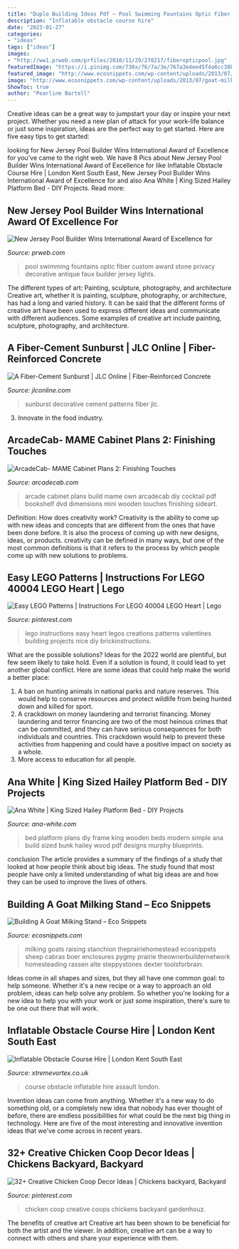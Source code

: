 ```yaml
---
title: "Duplo Building Ideas Pdf ~ Pool Swimming Fountains Optic Fiber Custom Award Stone Privacy Decorative Antique Faux Builder Jersey Lights"
description: "Inflatable obstacle course hire"
date: "2023-01-27"
categories:
- "ideas"
tags: ["ideas"]
images:
- "http://ww1.prweb.com/prfiles/2010/11/29/278217/fiberopticpool.jpg"
featuredImage: "https://i.pinimg.com/736x/76/7a/3e/767a3e4ee45f4a6cc38b8d4b9d0fbda7.jpg"
featured_image: "http://www.ecosnippets.com/wp-content/uploads/2013/07/goat-milking-stand.jpg"
image: "http://www.ecosnippets.com/wp-content/uploads/2013/07/goat-milking-stand.jpg"
ShowToc: true
author: "Pearline Bartell"
---
```



Creative ideas can be a great way to jumpstart your day or inspire your next project. Whether you need a new plan of attack for your work-life balance or just some inspiration, ideas are the perfect way to get started. Here are five easy tips to get started: 

	

		
looking for New Jersey Pool Builder Wins International Award of Excellence for you've came to the right web. We have 8 Pics about New Jersey Pool Builder Wins International Award of Excellence for like Inflatable Obstacle Course Hire | London Kent South East, New Jersey Pool Builder Wins International Award of Excellence for and also Ana White | King Sized Hailey Platform Bed - DIY Projects. Read more:
		
    
## New Jersey Pool Builder Wins International Award Of Excellence For

<img loading=lazy src="http://ww1.prweb.com/prfiles/2010/11/29/278217/fiberopticpool.jpg" onerror="this.onerror=null;this.src='https://tse3.mm.bing.net/th?id=OIP.N0TMetwa_p2_Zz7Y4H54IAHaD0&amp;pid=15.1';" alt="New Jersey Pool Builder Wins International Award of Excellence for">

_Source: prweb.com_

>pool swimming fountains optic fiber custom award stone privacy decorative antique faux builder jersey lights. 

	

The different types of art: Painting, sculpture, photography, and architecture
Creative art, whether it is painting, sculpture, photography, or architecture, has had a long and varied history. It can be said that the different forms of creative art have been used to express different ideas and communicate with different audiences. Some examples of creative art include painting, sculpture, photography, and architecture.

    
## A Fiber-Cement Sunburst | JLC Online | Fiber-Reinforced Concrete

<img loading=lazy src="https://cdnassets.hw.net/04/85/964fc4eb4a049221a7202165e02d/2033470193-1003-jlc-fibercemsunburst-hero-tcm96-1171332.jpg" onerror="this.onerror=null;this.src='https://tse2.mm.bing.net/th?id=OIP.G5BrfKhCyk0fNqZa8E9E_gHaE8&amp;pid=15.1';" alt="A Fiber-Cement Sunburst | JLC Online | Fiber-Reinforced Concrete">

_Source: jlconline.com_

>sunburst decorative cement patterns fiber jlc. 

	

3. Innovate in the food industry. 

    
## ArcadeCab- MAME Cabinet Plans 2: Finishing Touches

<img loading=lazy src="http://www.arcadecab.com/images/NewCabinet/scottmccullar_arcade_lowres.jpg" onerror="this.onerror=null;this.src='https://tse3.mm.bing.net/th?id=OIP.56_57CvteBKvm3JFNdSJNAHaJ4&amp;pid=15.1';" alt="ArcadeCab- MAME Cabinet Plans 2: Finishing Touches">

_Source: arcadecab.com_

>arcade cabinet plans build mame own arcadecab diy cocktail pdf bookshelf dvd dimensions mini wooden touches finishing sideart. 

	

Definition: How does creativity work?
Creativity is the ability to come up with new ideas and concepts that are different from the ones that have been done before. It is also the process of coming up with new designs, ideas, or products. creativity can be defined in many ways, but one of the most common definitions is that it refers to the process by which people come up with new solutions to problems.

    
## Easy LEGO Patterns | Instructions For LEGO 40004 LEGO Heart | Lego

<img loading=lazy src="https://i.pinimg.com/736x/e1/5c/f9/e15cf9aa930f932048134d52d16cbb0e.jpg" onerror="this.onerror=null;this.src='https://tse3.mm.bing.net/th?id=OIP.wMmz-jdQRW4DN-vcOaKZmAHaKC&amp;pid=15.1';" alt="Easy LEGO Patterns | Instructions For LEGO 40004 LEGO Heart | Lego">

_Source: pinterest.com_

>lego instructions easy heart legos creations patterns valentines building projects nice diy brickinstructions. 

	

What are the possible solutions?
Ideas for the 2022 world are plentiful, but few seem likely to take hold. Even if a solution is found, it could lead to yet another global conflict. Here are some ideas that could help make the world a better place: 
1. A ban on hunting animals in national parks and nature reserves. This would help to conserve resources and protect wildlife from being hunted down and killed for sport.
2. A crackdown on money laundering and terrorist financing. Money laundering and terror financing are two of the most heinous crimes that can be committed, and they can have serious consequences for both individuals and countries. This crackdown would help to prevent these activities from happening and could have a positive impact on society as a whole.
3. More access to education for all people.

    
## Ana White | King Sized Hailey Platform Bed - DIY Projects

<img loading=lazy src="http://ana-white.com/sites/default/files/3154814399_1346211702.jpg" onerror="this.onerror=null;this.src='https://tse1.mm.bing.net/th?id=OIP.VMHrQ8NjyzpwvNxs_0U3SgHaFj&amp;pid=15.1';" alt="Ana White | King Sized Hailey Platform Bed - DIY Projects">

_Source: ana-white.com_

>bed platform plans diy frame king wooden beds modern simple ana build sized bunk hailey wood pdf designs murphy blueprints. 

	

conclusion
The article provides a summary of the findings of a study that looked at how people think about big ideas. The study found that most people have only a limited understanding of what big ideas are and how they can be used to improve the lives of others.

    
## Building A Goat Milking Stand – Eco Snippets

<img loading=lazy src="http://www.ecosnippets.com/wp-content/uploads/2013/07/goat-milking-stand.jpg" onerror="this.onerror=null;this.src='https://tse3.mm.bing.net/th?id=OIP.HdGhT7VISjm9bZnVNf1RjwAAAA&amp;pid=15.1';" alt="Building A Goat Milking Stand – Eco Snippets">

_Source: ecosnippets.com_

>milking goats raising stanchion theprairiehomestead ecosnippets sheep cabras boer enclosures pygmy prairie theownerbuildernetwork homesteading rassen alte steppystones dexter toolsforbrain. 

	

Ideas come in all shapes and sizes, but they all have one common goal: to help someone. Whether it's a new recipe or a way to approach an old problem, ideas can help solve any problem. So whether you're looking for a new idea to help you with your work or just some inspiration, there's sure to be one out there that will work.

    
## Inflatable Obstacle Course Hire | London Kent South East

<img loading=lazy src="https://www.xtremevortex.co.uk/wp-content/uploads/2018/04/Slide_with_players-e1536593657178.jpg" onerror="this.onerror=null;this.src='https://tse4.mm.bing.net/th?id=OIP.qkHFHHx5YITcDSPFc4SVywHaJ4&amp;pid=15.1';" alt="Inflatable Obstacle Course Hire | London Kent South East">

_Source: xtremevortex.co.uk_

>course obstacle inflatable hire assault london. 

	

Invention ideas can come from anything. Whether it's a new way to do something old, or a completely new idea that nobody has ever thought of before, there are endless possibilities for what could be the next big thing in technology. Here are five of the most interesting and innovative invention ideas that we've come across in recent years.

    
## 32+ Creative Chicken Coop Decor Ideas | Chickens Backyard, Backyard

<img loading=lazy src="https://i.pinimg.com/736x/76/7a/3e/767a3e4ee45f4a6cc38b8d4b9d0fbda7.jpg" onerror="this.onerror=null;this.src='https://tse4.mm.bing.net/th?id=OIP.i5XDIv7MnNgLN4PtqekNSAHaJ3&amp;pid=15.1';" alt="32+ Creative Chicken Coop Decor Ideas | Chickens backyard, Backyard">

_Source: pinterest.com_

>chicken coop creative coops chickens backyard gardenhouz. 

	

The benefits of creative art
Creative art has been shown to be beneficial for both the artist and the viewer. In addition, creative art can be a way to connect with others and share your experience with them.

